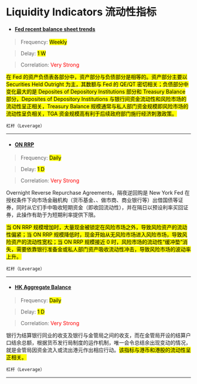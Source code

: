 # Liquidity Indicators 流动性指标

- <a href="https://www.federalreserve.gov/monetarypolicy/bst_recenttrends.htm" target="_blank"><h4>Fed recent balance sheet trends</h4></a>

> Frequency: <mark>Weekly</mark>

> Delay: <mark>1 W</mark>

> Correlation: <span style="color: red;">Very Strong</span>

<mark>在 Fed 的资产负债表各部分中，资产部分与负债部分是相等的。资产部分主要以 Securities Held Outright 为主，其数额与 Fed 的 QE/QT 密切相关；负债部分中变化最大的是 Deposites of Depository Institutions 部分和 Treasury Balance 部分，Deposites of Depository Institutions 与银行间资金流动性和风险市场的流动性呈正相关，Treasury Balance 规模通常与私人部门资金规模即风险市场的流动性呈负相关，TGA 资金规模高有利于后续政府部门施行经济刺激政策。</mark>

`杠杆（Leverage）`

---

- <a href="https://fred.stlouisfed.org/series/RRPONTSYD/" target="_blank"><h4>ON RRP</h4></a>

> Frequency: <mark>Daily</mark>

> Delay: <mark>1 D</mark>

> Correlation: <span style="color: red;">Very Strong</span>

Overnight Reverse Repurchase Agreements，隔夜逆回购是 New York Fed 在授权条件下向市场金融机构（货币基金、、做市商、商业银行等）出借国债等证券，同时从它们手中吸收短期资金（即收回流动性），并在隔日以预设利率买回证券，此操作有助于为短期利率提供下限。

<mark>当 ON RRP 规模增加时，大量现金被锁定在风险市场之外，导致风险资产的流动性偏紧；当 ON RRP 规模降低时，现金开始从无风险市场进入风险市场，导致风险资产的流动性宽松；当 ON RRP 规模接近 0 时，风险市场的流动性“缓冲垫”消失，需要依靠银行准备金或私人部门资产吸收流动性冲击，导致风险市场的波动率上升。</mark>

`杠杆（Leverage）`

---

- <a href="https://sc.macromicro.me/charts/3766/hk-monetary-base" target="_blank"><h4>HK Aggregate Balance</h4></a>

> Frequency: <mark>Daily</mark>

> Delay: <mark>1 D</mark>

> Correlation: <span style="color: red;">Very Strong</span>

银行为结算银行同业的收支及银行与金管局之间的收支，而在金管局开设的结算户口结余总额，根据货币发行局制度的运作机制，唯一会令总结余出现变动的情况，就是金管局因资金流入或流出港元作出相应行动。<mark>该指标与港币和港股的流动性呈正相关。</mark>

`杠杆（Leverage）`

---

